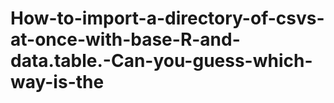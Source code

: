 # How-to-import-a-directory-of-csvs-at-once-with-base-R-and-data.table.-Can-you-guess-which-way-is-the